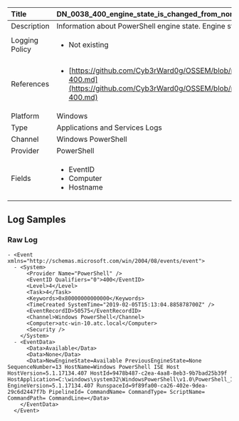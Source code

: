| Title             | DN_0038_400_engine_state_is_changed_from_none_to_available                                                                                                      |
|:------------------|:-----------------------------------------------------------------------------------------------------------------|
| Description       | Information about PowerShell engine state. Engine state is changed from None to Available                                                                                                |
| Logging Policy    | <ul><li> Not existing </li></ul> | 
| References     		| <ul><li>[https://github.com/Cyb3rWard0g/OSSEM/blob/master/data_dictionaries/windows/powershell/events/event-400.md](https://github.com/Cyb3rWard0g/OSSEM/blob/master/data_dictionaries/windows/powershell/events/event-400.md)</li></ul>                                  |
| Platform       		| Windows   |
| Type           		| Applications and Services Logs 		| 
| Channel        		| Windows PowerShell    |
| Provider       		| PowerShell   |
| Fields         		| <ul><li>EventID</li><li>Computer</li><li>Hostname</li></ul>                                               |


## Log Samples

### Raw Log

```
- <Event xmlns="http://schemas.microsoft.com/win/2004/08/events/event">
  - <System>
      <Provider Name="PowerShell" /> 
      <EventID Qualifiers="0">400</EventID> 
      <Level>4</Level> 
      <Task>4</Task> 
      <Keywords>0x80000000000000</Keywords> 
      <TimeCreated SystemTime="2019-02-05T15:13:04.885878700Z" /> 
      <EventRecordID>50575</EventRecordID> 
      <Channel>Windows PowerShell</Channel> 
      <Computer>atc-win-10.atc.local</Computer> 
      <Security /> 
    </System>
  - <EventData>
      <Data>Available</Data> 
      <Data>None</Data> 
      <Data>NewEngineState=Available PreviousEngineState=None SequenceNumber=13 HostName=Windows PowerShell ISE Host HostVersion=5.1.17134.407 HostId=9478b487-c2ea-4aa8-8eb3-9b7bad25b39f HostApplication=C:\windows\system32\WindowsPowerShell\v1.0\PowerShell_ISE.exe EngineVersion=5.1.17134.407 RunspaceId=9f89fa00-ca26-402e-9dea-29c6d2447f7b PipelineId= CommandName= CommandType= ScriptName= CommandPath= CommandLine=</Data> 
    </EventData>
  </Event>
```





